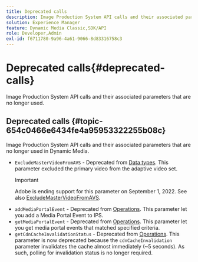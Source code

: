 ```yaml
---
title: Deprecated calls
description: Image Production System API calls and their associated parameters that are no longer used or supported in Dynamic Media.
solution: Experience Manager
feature: Dynamic Media Classic,SDK/API
role: Developer,Admin
exl-id: f6711780-9a96-4a61-9066-8d83316758c3
---
```

# Deprecated calls{#deprecated-calls}

Image Production System API calls and their associated parameters that are no longer used.

## Deprecated calls {#topic-654c0466e6434fe4a95953322255b08c}

Image Production System API calls and their associated parameters that are no longer used in Dynamic Media.

* `ExcludeMasterVideoFromAVS` - Deprecated from [Data types](/help/aem-ips-api/types/c-data-types/c-data-types.md). This parameter excluded the primary video from the adaptive video set. 
   >[!IMPORTANT]
   >
   >Adobe is ending support for this parameter on September 1, 2022. See also [ExcludeMasterVideoFromAVS](/help/aem-ips-api/types/c-data-types/r-exclude-master-video-from-avs.md).
* `addMediaPortalEvent` - Deprecated from [Operations](/help/aem-ips-api/operations/c-operations-intro/c-operations-intro.md). This parameter let you add a Media Portal Event to IPS.  
* `getMediaPortalEvent` - Deprecated from [Operations](/help/aem-ips-api/operations/c-operations-intro/c-operations-intro.md). This parameter let you get media portal events that matched specified criteria.  
* `getCdnCacheInvalidationStatus` - Deprecated from [Operations](/help/aem-ips-api/operations/c-operations-intro/c-operations-intro.md). This parameter is now deprecated because the `cdnCacheInvalidation` parameter invalidates the cache almost immediately (~5 seconds). As such, polling for invalidation status is no longer required.
